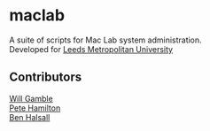 # maclab

A suite of scripts for Mac Lab system administration.  
Developed for [Leeds Metropolitan University](http://www.leedsmet.ac.uk)

## Contributors

[Will Gamble](w.gamble@leedsmet.ac.uk)  
[Pete Hamilton](p.d.hamilton@leedsmet.ac.uk)  
[Ben Halsall](b.halsall@leedsmet.ac.uk)  

